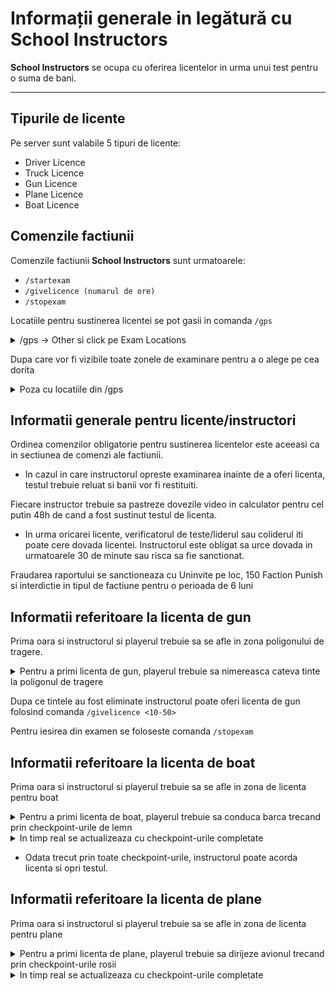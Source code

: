 # Informații generale in legătură cu School Instructors

**School Instructors** se ocupa cu oferirea licentelor in urma unui test pentru o suma de bani. 

---

## Tipurile de licente

Pe server sunt valabile 5 tipuri de licente:
- Driver Licence
- Truck Licence
- Gun Licence
- Plane Licence
- Boat Licence

## Comenzile factiunii

Comenzile factiunii **School Instructors** sunt urmatoarele:
- `/startexam`
- `/givelicence (numarul de ore)`
- `/stopexam`


Locatiile pentru sustinerea licentei se pot gasii in comanda `/gps`

<details>
  <summary> /gps -> Other si click pe Exam Locations</summary>
<img src="https://i.imgur.com/pEzVeCA.jpeg" width="60%"/>
</details>

Dupa care vor fi vizibile toate zonele de examinare pentru a o alege pe cea dorita

<details>
  <summary> Poza cu locatiile din /gps </summary>
<img src="https://i.imgur.com/8i5ZeCb.jpeg" width="60%"/>
</details>

## Informatii generale pentru licente/instructori

Ordinea comenzilor obligatorie pentru sustinerea licentelor este aceeasi ca in sectiunea de comenzi ale factiunii.
- In cazul in care instructorul opreste examinarea inainte de a oferi licenta, testul trebuie reluat si banii vor fi restituiti.

Fiecare instructor trebuie sa pastreze dovezile video in calculator pentru cel putin 48h de cand a fost sustinut testul de licenta.
- In urma oricarei licente, verificatorul de teste/liderul sau coliderul iti poate cere dovada licentei. Instructorul este obligat sa urce dovada in urmatoarele 30 de minute sau risca sa fie sanctionat.

Fraudarea raportului se sanctioneaza cu Uninvite pe loc, 150 Faction Punish si interdictie in tipul de factiune pentru o perioada de 6 luni

## Informatii referitoare la licenta de gun
Prima oara si instructorul si playerul trebuie sa se afle in zona poligonului de tragere.

<details>
  <summary> Pentru a primi licenta de gun, playerul trebuie sa nimereasca cateva tinte la poligonul de tragere </summary>
<img src="https://i.imgur.com/YQqpkGy.jpeg" width="60%"/>
</details>

Dupa ce tintele au fost eliminate instructorul poate oferi licenta de gun folosind comanda `/givelicence <10-50>`

Pentru iesirea din examen se foloseste comanda `/stopexam`

## Informatii referitoare la licenta de boat

Prima oara si instructorul si playerul trebuie sa se afle in zona de licenta pentru boat

<details>
  <summary> Pentru a primi licenta de boat, playerul trebuie sa conduca barca trecand prin checkpoint-urile de lemn </summary>
<img src="https://i.imgur.com/Y489aBq.jpeg" width="60%"/>
</details>

<details>
  <summary> In timp real se actualizeaza cu checkpoint-urile completate </summary>
<img src="https://i.imgur.com/HO1QSkG.jpeg" width="60%"/>
</details>

- Odata trecut prin toate checkpoint-urile, instructorul poate acorda licenta si opri testul. 


## Informatii referitoare la licenta de plane

Prima oara si instructorul si playerul trebuie sa se afle in zona de licenta pentru plane

<details>
  <summary> Pentru a primi licenta de plane, playerul trebuie sa dirijeze avionul trecand prin checkpoint-urile rosii </summary>
<img src="https://i.imgur.com/eV0mhAM.jpeg" width="60%"/>
</details>

<details>
  <summary> In timp real se actualizeaza cu checkpoint-urile completate </summary>
<img src="https://i.imgur.com/HO1QSkG.jpeg" width="60%"/>
</details>
